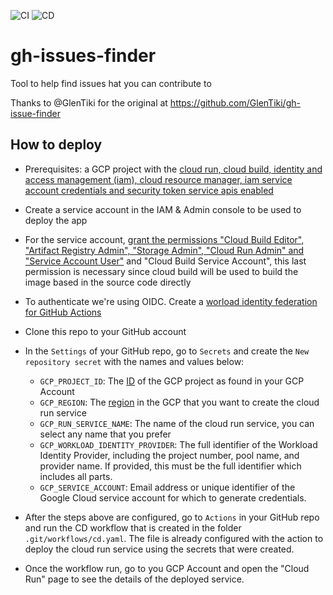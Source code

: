 ![CI](https://github.com/nearform/gh-issues-finder/.github/workflows/ci.yml/badge.svg?event=push)
![CD](https://github.com/nearform/gh-issues-finder/.github/workflows/cd.yml/badge.svg?event=push)

# gh-issues-finder
Tool to help find issues hat you can contribute to

Thanks to @GlenTiki for the original at https://github.com/GlenTiki/gh-issue-finder

## How to deploy

- Prerequisites: a GCP project with the [cloud run, cloud build, identity and access management (iam), cloud resource manager, iam service account credentials and security token service apis enabled](https://cloud.google.com/apis/docs/getting-started)
- Create a service account in the IAM & Admin console to be used to deploy the app
- For the service account, [grant the permissions "Cloud Build Editor", "Artifact Registry Admin", "Storage Admin", "Cloud Run Admin" and "Service Account User"](https://github.com/google-github-actions/deploy-cloudrun) and "Cloud Build Service Account", this last permission is necessary since cloud build will be used to build the image based in the source code directly
- To authenticate we're using OIDC. Create a [worload identity federation for GitHub Actions](https://cloud.google.com/iam/docs/configuring-workload-identity-federation#github-actions)
- Clone this repo to your GitHub account
- In the `Settings` of your GitHub repo, go to `Secrets` and create the `New repository secret` with the names and values below:
    - `GCP_PROJECT_ID`: The [ID](https://support.google.com/googleapi/answer/7014113?hl=en) of the GCP project as found in your GCP Account
    - `GCP_REGION`: The [region](https://cloud.google.com/compute/docs/regions-zones) in the GCP that you want to create the cloud run service
    - `GCP_RUN_SERVICE_NAME`: The name of the cloud run service, you can select any name that you prefer
    - `GCP_WORKLOAD_IDENTITY_PROVIDER`: The full identifier of the Workload Identity Provider, including the project number, pool name, and provider name. If provided, this must be the full identifier which includes all parts.
    - `GCP_SERVICE_ACCOUNT`: Email address or unique identifier of the Google Cloud service account for which to generate credentials.

- After the steps above are configured, go to `Actions` in your GitHub repo and run the CD workflow that is created in the folder `.git/workflows/cd.yaml`. The file is already configured with the action to deploy the cloud run service using the secrets that were created.
- Once the workflow run, go to you GCP Account and open the "Cloud Run" page to see the details of the deployed service.